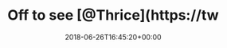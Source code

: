 ---
retweeted: false
source: <a href="http://www.samruston.co.uk" rel="nofollow">Flamingo for Android</a>
entities:
  hashtags: []
  symbols: []
  user_mentions:
  - name: THRICE
    screen_name: Thrice
    indices:
    - '11'
    - '18'
    id_str: '15896854'
    id: '15896854'
  urls: []
display_text_range:
- '0'
- '33'
favorite_count: '7'
id_str: '1011651637876871173'
truncated: false
retweet_count: '0'
id: '1011651637876871173'
created_at: Tue Jun 26 16:45:20 +0000 2018
favorited: false
full_text: Off to see [@Thrice](https://twitter.com/Thrice) tonight. &lt;3
lang: en
tags:
- pesos:twitter
date: '2018-06-26T16:45:20+00:00'
src: https://twitter.com/bascht/status/1011651637876871173
original_url: https://twitter.com/bascht/status/1011651637876871173
type: twitter_tweet
text: Off to see [@Thrice](https://twitter.com/Thrice) tonight. &lt;3
title: Off to see [@Thrice](https://tw

---